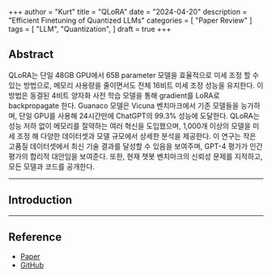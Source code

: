 +++
author = "Kurt"
title = "QLoRA"
date = "2024-04-20"
description = "Efficient Finetuning of Quantized LLMs"
categories = [
    "Paper Review"
]
tags = [
    "LLM",
    "Quantization",
]
draft = true
+++

## Abstract

QLoRA는 단일 48GB GPU에서 65B parameter 모델을 효율적으로 미세 조정 할 수 있는 방법으로, 메모리 사용량을 줄이면서도 전체 16비트 미세 조정 성능을 유지한다. 이 방법은 동결된 4비트 양자화 사전 학습 모델을 통해 gradient를 LoRA로 backpropagate 한다. Guanaco 모델은 Vicuna 벤치마크에서 기존 모델들을 능가하며, 단일 GPU를 사용해 24시간만에 ChatGPT의 99.3% 성능에 도달한다. QLoRA는 성능 저하 없이 메모리를 절약하는 여러 혁신을 도입했으며, 1,000개 이상의 모델을 미세 조정 해 다양한 데이터셋과 모델 규모에서 상세한 분석을 제공한다. 이 연구는 작은 고품질 데이터셋에서 최신 기술 결과를 달성할 수 있음을 보여주며, GPT-4 평가가 인간 평가의 합리적 대안임을 보여준다. 또한, 현재 챗봇 벤치마크의 신뢰성 문제를 지적하고, 모든 모델과 코드를 공개한다.

---

## Introduction




---

## Reference

* [Paper](https://arxiv.org/pdf/2305.14314.pdf)
* [GitHub](https://github.com/artidoro/qlora)